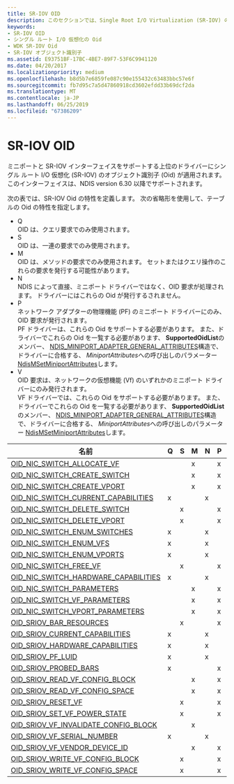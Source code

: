```yaml
---
title: SR-IOV OID
description: このセクションでは、Single Root I/O Virtualization (SR-IOV) の Oid とその特性について説明します。
keywords:
- SR-IOV OID
- シングル ルート I/O 仮想化の Oid
- WDK SR-IOV Oid
- SR-IOV オブジェクト識別子
ms.assetid: E93751BF-17BC-4BE7-89F7-53F6C9941120
ms.date: 04/20/2017
ms.localizationpriority: medium
ms.openlocfilehash: b8d5b7e6859fe087c90e155432c63483bbc57e6f
ms.sourcegitcommit: fb7d95c7a5d47860918cd3602efdd33b69dcf2da
ms.translationtype: MT
ms.contentlocale: ja-JP
ms.lasthandoff: 06/25/2019
ms.locfileid: "67386209"
---
```

# <a name="sr-iov-oids"></a>SR-IOV OID

ミニポートと SR-IOV インターフェイスをサポートする上位のドライバーにシングル ルート I/O 仮想化 (SR-IOV) のオブジェクト識別子 (Oid) が適用されます。 このインターフェイスは、NDIS version 6.30 以降でサポートされます。 

次の表では、SR-IOV Oid の特性を定義します。 次の省略形を使用して、テーブルの Oid の特性を指定します。

- Q  
OID は、クエリ要求でのみ使用されます。
- S  
OID は、一連の要求でのみ使用されます。
- M  
OID は、メソッドの要求でのみ使用されます。 セットまたはクエリ操作のこれらの要求を発行する可能性があります。
- N  
NDIS によって直接、ミニポート ドライバーではなく、OID 要求が処理されます。 ドライバーにはこれらの Oid が発行するされません。
- P  
ネットワーク アダプターの物理機能 (PF) のミニポート ドライバーにのみ、OID 要求が発行されます。  
PF ドライバーは、これらの Oid をサポートする必要があります。 また、ドライバーでこれらの Oid を一覧する必要があります、 **SupportedOidList**のメンバー、 [NDIS_MINIPORT_ADAPTER_GENERAL_ATTRIBUTES](https://docs.microsoft.com/windows-hardware/drivers/ddi/content/ndis/ns-ndis-_ndis_miniport_adapter_general_attributes)構造で、ドライバーに合格する、 *MiniportAttributes*への呼び出しのパラメーター [NdisMSetMiniportAttributes](https://docs.microsoft.com/windows-hardware/drivers/ddi/content/ndis/nf-ndis-ndismsetminiportattributes)します。
- V  
OID 要求は、ネットワークの仮想機能 (Vf) のいずれかのミニポート ドライバーにのみ発行されます。  
VF ドライバーでは、これらの Oid をサポートする必要があります。 また、ドライバーでこれらの Oid を一覧する必要があります、 **SupportedOidList**のメンバー、 [NDIS_MINIPORT_ADAPTER_GENERAL_ATTRIBUTES](https://docs.microsoft.com/windows-hardware/drivers/ddi/content/ndis/ns-ndis-_ndis_miniport_adapter_general_attributes)構造で、ドライバーに合格する、 *MiniportAttributes*への呼び出しのパラメーター [NdisMSetMiniportAttributes](https://docs.microsoft.com/windows-hardware/drivers/ddi/content/ndis/nf-ndis-ndismsetminiportattributes)します。

| 名前                                                                                                 | Q | S | M | N | P | V |
|---                                                                                                   |---|---|---|---|---|---|
| [OID_NIC_SWITCH_ALLOCATE_VF](https://docs.microsoft.com/windows-hardware/drivers/network/oid-nic-switch-allocate-vf)           |   |   | x |   | x |   | 
| [OID_NIC_SWITCH_CREATE_SWITCH](https://docs.microsoft.com/windows-hardware/drivers/network/oid-nic-switch-create-switch)         |   |   | x |   | x |   | 
| [OID_NIC_SWITCH_CREATE_VPORT](https://docs.microsoft.com/windows-hardware/drivers/network/oid-nic-switch-create-vport)          |   |   | x |   | x |   |
| [OID_NIC_SWITCH_CURRENT_CAPABILITIES](https://docs.microsoft.com/windows-hardware/drivers/network/oid-nic-switch-current-capabilities)  | x |   |   | x |   |   |  
| [OID_NIC_SWITCH_DELETE_SWITCH](https://docs.microsoft.com/windows-hardware/drivers/network/oid-nic-switch-delete-switch)         |   | x |   |   | x |   |  
| [OID_NIC_SWITCH_DELETE_VPORT](https://docs.microsoft.com/windows-hardware/drivers/network/oid-nic-switch-delete-vport)          |   | x |   |   | x |   | 
| [OID_NIC_SWITCH_ENUM_SWITCHES](https://docs.microsoft.com/windows-hardware/drivers/network/oid-nic-switch-enum-switches)         | x |   |   | x |   |   |   
| [OID_NIC_SWITCH_ENUM_VFS](https://docs.microsoft.com/windows-hardware/drivers/network/oid-nic-switch-enum-vfs)              | x |   |   | x |   |   |   
| [OID_NIC_SWITCH_ENUM_VPORTS](https://docs.microsoft.com/windows-hardware/drivers/network/oid-nic-switch-enum-vports)           | x |   |   | x |   |   |  
| [OID_NIC_SWITCH_FREE_VF](https://docs.microsoft.com/windows-hardware/drivers/network/oid-nic-switch-free-vf)               |   | x |   |   | x |   | 
| [OID_NIC_SWITCH_HARDWARE_CAPABILITIES](https://docs.microsoft.com/windows-hardware/drivers/network/oid-nic-switch-hardware-capabilities) | x |   |   | x |   |   |   
| [OID_NIC_SWITCH_PARAMETERS](https://docs.microsoft.com/windows-hardware/drivers/network/oid-nic-switch-parameters)            |   |   | x |   | x |   | 
| [OID_NIC_SWITCH_VF_PARAMETERS](https://docs.microsoft.com/windows-hardware/drivers/network/oid-nic-switch-vf-parameters)         |   |   | x |   | x |   | 
| [OID_NIC_SWITCH_VPORT_PARAMETERS](https://docs.microsoft.com/windows-hardware/drivers/network/oid-nic-switch-vport-parameters)      |   |   | x |   | x |   | 
| [OID_SRIOV_BAR_RESOURCES](https://docs.microsoft.com/windows-hardware/drivers/network/oid-sriov-bar-resources)              |   | x |   |   | x |   | 
| [OID_SRIOV_CURRENT_CAPABILITIES](https://docs.microsoft.com/windows-hardware/drivers/network/oid-sriov-current-capabilities)       | x |   |   | x |   |   |   
| [OID_SRIOV_HARDWARE_CAPABILITIES](https://docs.microsoft.com/windows-hardware/drivers/network/oid-sriov-hardware-capabilities)      | x |   |   | x |   |   |   
| [OID_SRIOV_PF_LUID](https://docs.microsoft.com/windows-hardware/drivers/network/oid-sriov-pf-luid)                    | x |   |   | x |   |   |   
| [OID_SRIOV_PROBED_BARS](https://docs.microsoft.com/windows-hardware/drivers/network/oid-sriov-probed-bars)                | x |   |   |   | x |   | 
| [OID_SRIOV_READ_VF_CONFIG_BLOCK](https://docs.microsoft.com/windows-hardware/drivers/network/oid-sriov-read-vf-config-block)       |   |   | x |   | x |   | 
| [OID_SRIOV_READ_VF_CONFIG_SPACE](https://docs.microsoft.com/windows-hardware/drivers/network/oid-sriov-read-vf-config-space)       |   |   | x |   | x |   | 
| [OID_SRIOV_RESET_VF](https://docs.microsoft.com/windows-hardware/drivers/network/oid-sriov-reset-vf)                   |   | x |   |   | x |   | 
| [OID_SRIOV_SET_VF_POWER_STATE](https://docs.microsoft.com/windows-hardware/drivers/network/oid-sriov-set-vf-power-state)         |   | x |   |   | x |   |  
| [OID_SRIOV_VF_INVALIDATE_CONFIG_BLOCK](https://docs.microsoft.com/windows-hardware/drivers/network/oid-sriov-vf-invalidate-config-block) |   |   | x |   |   | x | 
| [OID_SRIOV_VF_SERIAL_NUMBER](https://docs.microsoft.com/windows-hardware/drivers/network/oid-sriov-vf-serial-number)           | x |   |   | x |   |   |   
| [OID_SRIOV_VF_VENDOR_DEVICE_ID](https://docs.microsoft.com/windows-hardware/drivers/network/oid-sriov-vf-vendor-device-id)        |   |   | x |   | x |   | 
| [OID_SRIOV_WRITE_VF_CONFIG_BLOCK](https://docs.microsoft.com/windows-hardware/drivers/network/oid-sriov-write-vf-config-block)      |   | x |   |   | x |   | 
| [OID_SRIOV_WRITE_VF_CONFIG_SPACE](https://docs.microsoft.com/windows-hardware/drivers/network/oid-sriov-write-vf-config-space)      |   | x |   |   | x |   |


